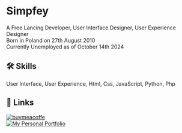 # Simpfey
A Free Lancing Developer, User Interface Designer, User Experience Designer <br/>
Born in Poland on 27th August 2010 <br />
Currently Unemployed as of October 14th 2024 

## 🛠 Skills
User Interface, User Experience, Html, Css, JavaScript, Python, Php

## 🔗 Links
[![buymeacoffe](https://img.shields.io/badge/Buy%20Me%20A%20Coffee-FFDD00)](https://www.buymeacoffee.com/simpfey) <br />
[![My Personal Portfolio](https://img.shields.io/badge/My%20Personal%20Portfolio-8A2BE2)](https://simpfey.github.io/)
